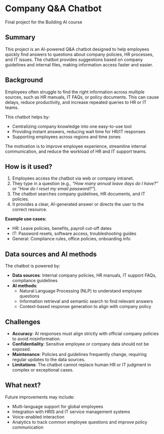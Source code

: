 # Company Q&A Chatbot  

Final project for the Building AI course  

## Summary  

This project is an AI-powered Q&A chatbot designed to help employees quickly find answers to questions about company policies, HR processes, and IT issues. The chatbot provides suggestions based on company guidelines and internal files, making information access faster and easier.  

## Background  

Employees often struggle to find the right information across multiple sources, such as HR manuals, IT FAQs, or policy documents. This can cause delays, reduce productivity, and increase repeated queries to HR or IT teams.  

This chatbot helps by:  
* Centralizing company knowledge into one easy-to-use tool  
* Providing instant answers, reducing wait time for HR/IT responses  
* Supporting employees across regions and time zones  

The motivation is to improve employee experience, streamline internal communication, and reduce the workload of HR and IT support teams.  

## How is it used?  

1. Employees access the chatbot via web or company intranet.  
2. They type in a question (e.g., *“How many annual leave days do I have?”* or *“How do I reset my email password?”*).  
3. The chatbot searches company guidelines, HR documents, and IT policies.  
4. It provides a clear, AI-generated answer or directs the user to the correct resource.  

**Example use cases:**  
* HR: Leave policies, benefits, payroll cut-off dates  
* IT: Password resets, software access, troubleshooting guides  
* General: Compliance rules, office policies, onboarding info  

## Data sources and AI methods  

The chatbot is powered by:  
* **Data sources**: Internal company policies, HR manuals, IT support FAQs, compliance guidelines  
* **AI methods**:  
  - Natural Language Processing (NLP) to understand employee questions  
  - Information retrieval and semantic search to find relevant answers  
  - Context-based response generation to align with company policy  

## Challenges  

* **Accuracy**: AI responses must align strictly with official company policies to avoid misinformation.  
* **Confidentiality**: Sensitive employee or company data should not be exposed.  
* **Maintenance**: Policies and guidelines frequently change, requiring regular updates to the data sources.  
* **Limitations**: The chatbot cannot replace human HR or IT judgment in complex or exceptional cases.  

## What next?  

Future improvements may include:  
* Multi-language support for global employees  
* Integration with HRIS and IT service management systems  
* Voice-enabled interaction  
* Analytics to track common employee questions and improve policy communication  
